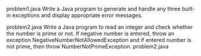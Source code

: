 problem1.java
Write a Java program to generate and handle any three built-in exceptions and display appropriate
error messages.

problem2.java
Write a Java program to read an integer and check whether the number is prime or not. If negative
number is entered, throw an exception NegativeNumberNotAllowedException and if entered
number is not prime, then throw NumberNotPrimeException.
problem2.java


